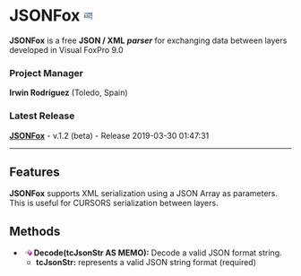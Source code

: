 # JSONFox ![](images/prg.gif)  

**JSONFox** is a free **JSON / XML** ***parser*** for exchanging data between layers developed in Visual FoxPro 9.0

### Project Manager

**Irwin Rodríguez** (Toledo, Spain)

### Latest Release

**[JSONFox](/JSONFox/)** - v.1.2 (beta) - Release 2019-03-30 01:47:31

<hr>

## Features

**JSONFox** supports XML serialization using a JSON Array as parameters. This is useful for CURSORS serialization between layers.

## Methods

* ![](images/meth.gif) **Decode(tcJsonStr AS MEMO):** Decode a valid JSON format string.
  * **tcJsonStr:** represents a valid JSON string format (required)
